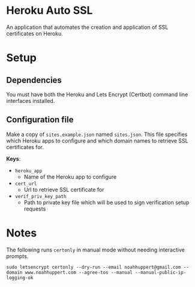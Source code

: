 # Heroku Auto SSL
An application that automates the creation and application of SSL certificates on Heroku.

# Setup
## Dependencies
You must have both the Heroku and Lets Encrypt (Certbot) command line 
interfaces installed.

## Configuration file
Make a copy of `sites.example.json` named `sites.json`. This file specifies which Heroku apps to configure and which
domain names to retrieve SSL certificates for.

**Keys**:
- `heroku_app`
    - Name of the Heroku app to configure
- `cert_url`
    - Url to retrieve SSL certificate for
- `verif_priv_key_path`
    - Path to private key file which will be used to sign verification setup requests

# Notes
The following runs `certonly` in manual mode without needing interactive prompts.  

```
sudo letsencrypt certonly --dry-run --email noahhuppert@gmail.com --domain www.noahhuppert.com --agree-tos --manual --manual-public-ip-logging-ok
```
